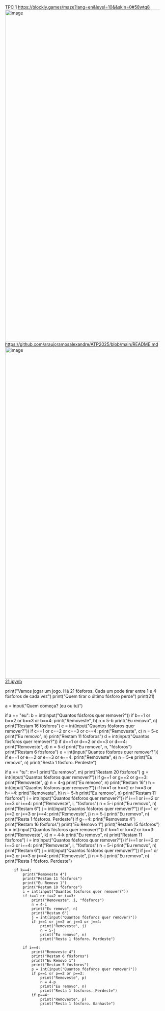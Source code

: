 TPC 1
https://blockly.games/maze?lang=en&level=10&&skin=0#58wtq8
<img width="1918" height="1078" alt="image" src="https://github.com/user-attachments/assets/4dbb88cf-0d8d-434d-8578-cb8afb9e5d07" />
https://github.com/araujoramosalexandre/ATP2025/blob/main/README.md
<img width="1918" height="1078" alt="image" src="https://github.com/user-attachments/assets/7220fcea-09b6-4271-83da-7539997cbad2" />
[21.ipynb](https://github.com/user-attachments/files/22585861/21.ipynb)


print("Vamos jogar um jogo. Há 21 fósforos. Cada um pode tirar entre 1 e 4 fósforos de cada vez")
print("Quem tirar o último fósforo perde")
print(21)


a = input("Quem começa? (eu ou tu)")

if a == "eu":
    b = int(input("Quantos fósforos quer remover?"))
    if b==1 or b==2 or b==3 or b==4:
        print("Removeste", b)
        n = 5-b
        print("Eu removo", n)
        print("Restam 16 fósforos")
        c = int(input("Quantos fósforos quer remover?"))
        if c==1 or c==2 or c==3 or c==4:
            print("Removeste", c)
            n = 5-c
            print("Eu removo", n)
            print("Restam 11 fósforos")
            d = int(input("Quantos fósforos quer remover?"))
            if d==1 or d==2 or d==3 or d==4:
                print("Removeste", d)
                n = 5-d
                print("Eu removo", n, "fósforos")
                print("Restam 6 fósforos")
                e = int(input("Quantos fósforos quer remover?"))
                if e==1 or e==2 or e==3 or e==4:
                    print("Removeste", e)
                    n = 5-e
                    print("Eu removo", n)
                    print("Resta 1 fósforo. Perdeste")
                
if a == "tu":
    m=1
    print("Eu removo", m)
    print("Restam 20 fósforos")
    g = int(input("Quantos fósforos quer remover?"))
    if g==1 or g==2 or g==3:
        print("Removeste", g)
        n = 4-g
        print("Eu removo", n)
        print("Restam 16")
        h = int(input("Quantos fósforos quer remover?"))
        if h==1 or h==2 or h==3 or h==4:
            print("Removeste", h)
            n = 5-h
            print("Eu removo", n)
            print("Restam 11 fósforos")
            i = int(input("Quantos fósforos quer remover?"))
            if i==1 or i==2 or i==3 or i==4:
                print("Removeste", i, "fósforos")
                n = 5-i
                print("Eu removo", n)
                print("Restam 6")
                j = int(input("Quantos fósforos quer remover?"))
                if j==1 or j==2 or j==3 or j==4:
                    print("Removeste", j)
                    n = 5-j
                    print("Eu removo", n)
                    print("Resta 1 fósforos. Perdeste")
    if g==4:
        print("Removeste 4")
        print("Restam 16 fósforos")
        print("Eu Removo 1")
        print("Restam 15 fósforos")
        k = int(input("Quantos fósforos quer remover?"))
        if k==1 or k==2 or k==3:
            print("Removeste", k)
            n = 4-k
            print("Eu removo", n)
            print("Restam 11 fósforos")
            i = int(input("Quantos fósforos quer remover?"))
            if i==1 or i==2 or i==3 or i==4:
                print("Removeste", i, "fósforos")
                n = 5-i
                print("Eu removo", n)
                print("Restam 6")
                j = int(input("Quantos fósforos quer remover?"))
                if j==1 or j==2 or j==3 or j==4:
                    print("Removeste", j)
                    n = 5-j
                    print("Eu removo", n)
                    print("Resta 1 fósforo. Perdeste")

        if k==4:
            print("Removeste 4")
            print("Restam 11 fósforos")
            print("Eu Removo 1")
            print("Restam 10 fósforos")
            i = int(input("Quantos fósforos quer remover?"))
            if i==1 or i==2 or i==3:
                print("Removeste", i, "fósforos")
                n = 4-i
                print("Eu removo", n)
                print("Restam 6")
                j = int(input("Quantos fósforos quer remover?"))
                if j==1 or j==2 or j==3 or j==4:
                    print("Removeste", j)
                    n = 5-j
                    print("Eu removo", n)
                    print("Resta 1 fósforo. Perdeste")

            if i==4:
                print("Removeste 4")
                print("Restam 6 fósforos")
                print("Eu Removo 1")
                print("Restam 5 fósforos")
                p = int(input("Quantos fósforos quer remover?"))
                if p==1 or p==2 or p==3:
                    print("Removeste", p)
                    n = 4-p
                    print("Eu removo", n)
                    print("Resta 1 fósforos. Perdeste")
                if p==4:
                    print("Removeste", p)
                    print("Resta 1 fósforo. Ganhaste")
